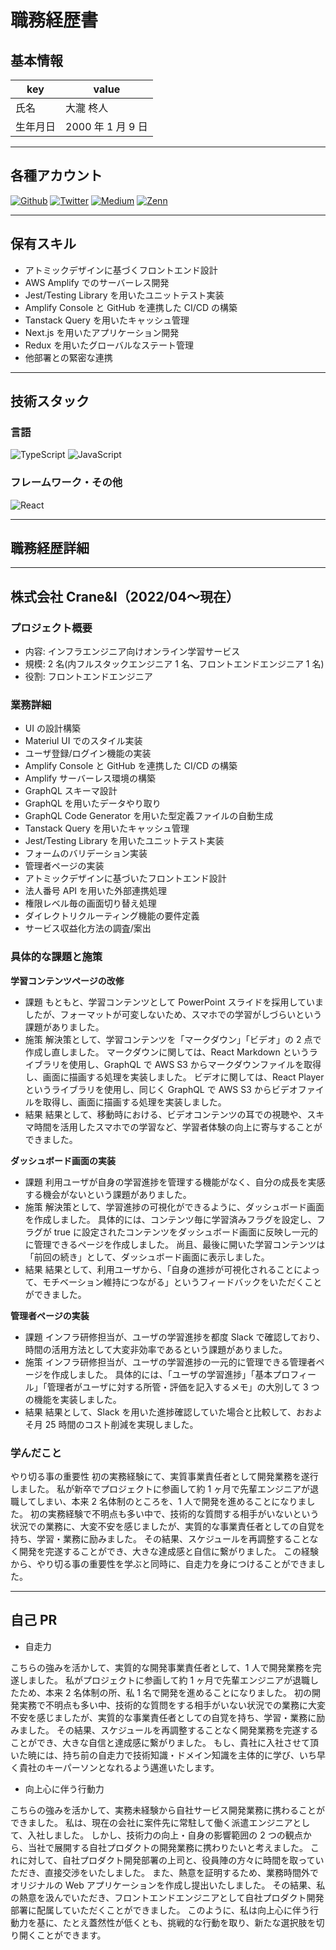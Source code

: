 # 職務経歴書

## 基本情報

| key      | value             |
| -------- | ----------------- |
| 氏名     | 大瀧 柊人         |
| 生年月日 | 2000 年 1 月 9 日 |

---

## 各種アカウント

<p>
<a href="https://github.com/shutootaki" target="_blank"><img alt="Github" src="https://img.shields.io/badge/shutootaki-%2312100E.svg?&style=flat-square&logo=Github&logoColor=white" /></a>
<a href="https://twitter.com/_takigon" target="_blank"><img alt="Twitter" src="https://img.shields.io/badge/@_takigon-%231DA1F2.svg?&style=flat-square&logo=twitter&logoColor=white" /></a>
<a href="https://qiita.com/takigon" target="_blank"><img alt="Medium" src="https://img.shields.io/badge/takigon-55C500.svg?&style=flat-square&logo=qiita&logoColor=white" /></a>
<a href="https://zenn.dev/takiko" target="_blank"><img alt="Zenn" src="https://img.shields.io/badge/takiko-3EA8FF.svg?&style=flat-square&logo=Zenn&logoColor=white" /></a>
</p>

---

## 保有スキル

- アトミックデザインに基づくフロントエンド設計
- AWS Amplify でのサーバーレス開発
- Jest/Testing Library を用いたユニットテスト実装
- Amplify Console と GitHub を連携した CI/CD の構築
- Tanstack Query を用いたキャッシュ管理
- Next.js を用いたアプリケーション開発
- Redux を用いたグローバルなステート管理
- 他部署との緊密な連携

---

## 技術スタック

### 言語

<p>
  <img alt="TypeScript" src="https://img.shields.io/badge/-TypeScript-007ACC?style=flat-square&logo=typescript&logoColor=white" />
  <img alt="JavaScript" src="https://img.shields.io/badge/-JavaScript-F7DF1E?style=flat-square&logo=JavaScript&logoColor=white" />
</p>

### フレームワーク・その他

<p>
  <img alt="React" src="https://img.shields.io/badge/-React-45b8d8?style=flat-square&logo=react&logoColor=white" />
</p>

---

## 職務経歴詳細

---

## 株式会社 Crane&I（2022/04〜現在）

### プロジェクト概要

- 内容: インフラエンジニア向けオンライン学習サービス
- 規模: 2 名(内フルスタックエンジニア 1 名、フロントエンドエンジニア 1 名)
- 役割: フロントエンドエンジニア

### 業務詳細

- UI の設計構築
- Materiul UI でのスタイル実装
- ユーザ登録/ログイン機能の実装
- Amplify Console と GitHub を連携した CI/CD の構築
- Amplify サーバーレス環境の構築
- GraphQL スキーマ設計
- GraphQL を用いたデータやり取り
- GraphQL Code Generator を用いた型定義ファイルの自動生成
- Tanstack Query を用いたキャッシュ管理
- Jest/Testing Library を用いたユニットテスト実装
- フォームのバリデーション実装
- 管理者ページの実装
- アトミックデザインに基づいたフロントエンド設計
- 法人番号 API を用いた外部連携処理
- 権限レベル毎の画面切り替え処理
- ダイレクトリクルーティング機能の要件定義
- サービス収益化方法の調査/案出

### 具体的な課題と施策

**学習コンテンツページの改修**

- 課題
  もともと、学習コンテンツとして PowerPoint スライドを採用していましたが、フォーマットが可変しないため、スマホでの学習がしづらいという課題がありました。
- 施策
  解決策として、学習コンテンツを「マークダウン」「ビデオ」の 2 点で作成し直しました。
  マークダウンに関しては、React Markdown というライブラリを使用し、GraphQL で AWS S3 からマークダウンファイルを取得し、画面に描画する処理を実装しました。
  ビデオに関しては、React Player というライブラリを使用し、同じく GraphQL で AWS S3 からビデオファイルを取得し、画面に描画する処理を実装しました。
- 結果
  結果として、移動時における、ビデオコンテンツの耳での視聴や、スキマ時間を活用したスマホでの学習など、学習者体験の向上に寄与することができました。

**ダッシュボード画面の実装**

- 課題
  利用ユーザが自身の学習進捗を管理する機能がなく、自分の成長を実感する機会がないという課題がありました。
- 施策
  解決策として、学習進捗の可視化ができるように、ダッシュボード画面を作成しました。
  具体的には、コンテンツ毎に学習済みフラグを設定し、フラグが true に設定されたコンテンツをダッシュボード画面に反映し一元的に管理できるページを作成しました。
  尚且、最後に開いた学習コンテンツは「前回の続き」として、ダッシュボード画面に表示しました。
- 結果
  結果として、利用ユーザから、「自身の進捗が可視化されることによって、モチベーション維持につながる」というフィードバックをいただくことができました。

**管理者ページの実装**

- 課題
  インフラ研修担当が、ユーザの学習進捗を都度 Slack で確認しており、時間の活用方法として大変非効率であるという課題がありました。
- 施策
  インフラ研修担当が、ユーザの学習進捗の一元的に管理できる管理者ページを作成しました。
  具体的には、「ユーザの学習進捗」「基本プロフィール」「管理者がユーザに対する所管・評価を記入するメモ」の大別して 3 つの機能を実装しました。
- 結果
  結果として、Slack を用いた進捗確認していた場合と比較して、おおよそ月 25 時間のコスト削減を実現しました。

### 学んだこと

やり切る事の重要性
初の実務経験にて、実質事業責任者として開発業務を遂行しました。
私が新卒でプロジェクトに参画して約 1 ヶ月で先輩エンジニアが退職してしまい、本来 2 名体制のところを、1 人で開発を進めることになりました。
初の実務経験で不明点も多い中で、技術的な質問する相手がいないという状況での業務に、大変不安を感じましたが、実質的な事業責任者としての自覚を持ち、学習・業務に励みました。
その結果、スケジュールを再調整することなく開発を完遂することができ、大きな達成感と自信に繋がりました。
この経験から、やり切る事の重要性を学ぶと同時に、自走力を身につけることができました。

---

## 自己 PR

- 自走力

こちらの強みを活かして、実質的な開発事業責任者として、1 人で開発業務を完遂しました。
私がプロジェクトに参画して約 1 ヶ月で先輩エンジニアが退職したため、本来 2 名体制の所、私 1 名で開発を進めることになりました。
初の開発実務で不明点も多い中、技術的な質問をする相手がいない状況での業務に大変不安を感じましたが、実質的な事業責任者としての自覚を持ち、学習・業務に励みました。
その結果、スケジュールを再調整することなく開発業務を完遂することができ、大きな自信と達成感に繋がりました。
もし、貴社に入社させて頂いた暁には、持ち前の自走力で技術知識・ドメイン知識を主体的に学び、いち早く貴社のキーパーソンとなれるよう邁進いたします。

- 向上心に伴う行動力

こちらの強みを活かして、実務未経験から自社サービス開発業務に携わることができました。
私は、現在の会社に案件先に常駐して働く派遣エンジニアとして、入社しました。
しかし、技術力の向上・自身の影響範囲の 2 つの観点から、当社で展開する自社プロダクトの開発業務に携わりたいと考えました。
これに対して、自社プロダクト開発部署の上司と、役員陣の方々に時間を取っていただき、直接交渉をいたしました。
また、熱意を証明するため、業務時間外でオリジナルの Web アプリケーションを作成し提出いたしました。
その結果、私の熱意を汲んでいただき、フロントエンドエンジニアとして自社プロダクト開発部署に配属していただくことができました。
このように、私は向上心に伴う行動力を基に、たとえ蓋然性が低くとも、挑戦的な行動を取り、新たな選択肢を切り開くことができます。

